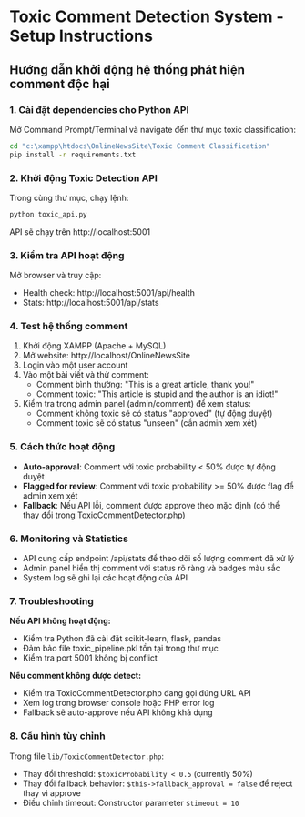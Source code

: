 # Toxic Comment Detection System - Setup Instructions

## Hướng dẫn khởi động hệ thống phát hiện comment độc hại

### 1. Cài đặt dependencies cho Python API

Mở Command Prompt/Terminal và navigate đến thư mục toxic classification:

```bash
cd "c:\xampp\htdocs\OnlineNewsSite\Toxic Comment Classification"
pip install -r requirements.txt
```

### 2. Khởi động Toxic Detection API

Trong cùng thư mục, chạy lệnh:

```bash
python toxic_api.py
```

API sẽ chạy trên http://localhost:5001

### 3. Kiểm tra API hoạt động

Mở browser và truy cập:
- Health check: http://localhost:5001/api/health
- Stats: http://localhost:5001/api/stats

### 4. Test hệ thống comment

1. Khởi động XAMPP (Apache + MySQL)
2. Mở website: http://localhost/OnlineNewsSite
3. Login vào một user account
4. Vào một bài viết và thử comment:
   - Comment bình thường: "This is a great article, thank you!"
   - Comment toxic: "This article is stupid and the author is an idiot!"
5. Kiểm tra trong admin panel (admin/comment) để xem status:
   - Comment không toxic sẽ có status "approved" (tự động duyệt)
   - Comment toxic sẽ có status "unseen" (cần admin xem xét)

### 5. Cách thức hoạt động

- **Auto-approval**: Comment với toxic probability < 50% được tự động duyệt
- **Flagged for review**: Comment với toxic probability >= 50% được flag để admin xem xét
- **Fallback**: Nếu API lỗi, comment được approve theo mặc định (có thể thay đổi trong ToxicCommentDetector.php)

### 6. Monitoring và Statistics

- API cung cấp endpoint /api/stats để theo dõi số lượng comment đã xử lý
- Admin panel hiển thị comment với status rõ ràng và badges màu sắc
- System log sẽ ghi lại các hoạt động của API

### 7. Troubleshooting

**Nếu API không hoạt động:**
- Kiểm tra Python đã cài đặt scikit-learn, flask, pandas
- Đảm bảo file toxic_pipeline.pkl tồn tại trong thư mục
- Kiểm tra port 5001 không bị conflict

**Nếu comment không được detect:**
- Kiểm tra ToxicCommentDetector.php đang gọi đúng URL API
- Xem log trong browser console hoặc PHP error log
- Fallback sẽ auto-approve nếu API không khả dụng

### 8. Cấu hình tùy chỉnh

Trong file `lib/ToxicCommentDetector.php`:
- Thay đổi threshold: `$toxicProbability < 0.5` (currently 50%)
- Thay đổi fallback behavior: `$this->fallback_approval = false` để reject thay vì approve
- Điều chỉnh timeout: Constructor parameter `$timeout = 10`